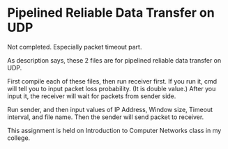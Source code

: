 # Pipelined Reliable Data Transfer on UDP
Not completed. Especially packet timeout part.

As description says, these 2 files are for pipelined reliable data transfer on UDP.

First compile each of these files, then run receiver first. 
If you run it, cmd will tell you to input packet loss probability. (It is double value.)
After you input it, the receiver will wait for packets from sender side.

Run sender, and then input values of IP Address, Window size, Timeout interval, and file name.
Then the sender will send packet to receiver.

This assignment is held on Introduction to Computer Networks class in my college.
